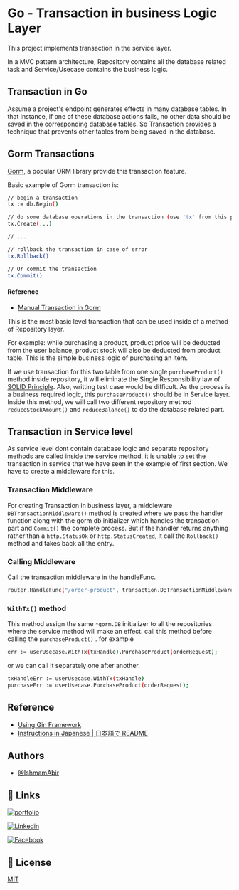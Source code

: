 # Go - Transaction in business Logic Layer

This project implements transaction in the service layer.

In a MVC pattern architecture, Repository contains all the database related task and Service/Usecase contains the business logic.

## Transaction in Go

Assume a project's endpoint generates effects in many database tables. In that instance, if one of these database actions fails, no other data should be saved in the corresponding database tables. So Transaction provides a technique that prevents other tables from being saved in the database.

## Gorm Transactions

[Gorm](https://gorm.io/docs/transactions.html), a popular ORM library provide this transaction feature.

Basic example of Gorm transaction is:

```bash
// begin a transaction
tx := db.Begin()

// do some database operations in the transaction (use 'tx' from this point, not 'db')
tx.Create(...)

// ...

// rollback the transaction in case of error
tx.Rollback()

// Or commit the transaction
tx.Commit()
```

#### Reference

- [Manual Transaction in Gorm](https://gorm.io/docs/transactions.html#Control-the-transaction-manually)

This is the most basic level transaction that can be used inside of a method of Repository layer.

For example:
while purchasing a product, product price will be deducted from the user balance, product stock will also be deducted from product table. This is the simple business logic of purchasing an item.

If we use transaction for this two table from one single `purchaseProduct()` method inside repository, it will eliminate the Single Responsibility law of [SOLID Principle](https://s8sg.medium.com/solid-principle-in-go-e1a624290346).
Also, writting test case would be difficult. As the process is a business required logic, this `purchaseProduct()` should be in Service layer. Inside this method, we will call two different repository method `reduceStockAmount()` and `reduceBalance()` to do the database related part.

## Transaction in Service level

As service level dont contain database logic and separate repository methods are called inside the service method, it is unable to set the transaction in service that we have seen in the example of first section. We have to create a middleware for this.

### Transaction Middleware

For creating Transaction in business layer, a middleware `DBTransactionMiddleware()` method is created where we pass the handler function along with the gorm db initializer which handles the transaction part and `Commit()` the complete process. But if the handler returns anything rather than a `http.StatusOk` or `http.StatusCreated`, it call the
`Rollback()` method and takes back all the entry.

### Calling Middleware

Call the transaction middleware in the handleFunc.

```bash
router.HandleFunc("/order-product", transaction.DBTransactionMiddleware(gorm.Db, <PurchaseProduct handler>)).Methods("POST")
```

### `WithTx()` method

This method assign the same `*gorm.DB` initializer to all the repositories where the service method will make an effect. call this method before calling the `purchaseProduct()` . for example

```bash
err := userUsecase.WithTx(txHandle).PurchaseProduct(orderRequest);
```

or we can call it separately one after another.

```bash
txHandleErr := userUsecase.WithTx(txHandle)
purchaseErr := userUsecase.PurchaseProduct(orderRequest);
```

## Reference

- [Using Gin Framework](https://articles.wesionary.team/implement-database-transactions-with-repository-pattern-golang-gin-and-gorm-application-907517fd0743)
- [Instructions in Japanese | 日本語で README](README-JP.md)

## Authors

- [@IshmamAbir](https://www.github.com/IshmamAbir)

## 🔗 Links

[![portfolio](https://img.shields.io/badge/my_portfolio-000?style=for-the-badge&logo=ko-fi&logoColor=white)](https://linktr.ee/ishmam_abir)

[![Linkedin](https://img.shields.io/badge/linkedin-0A66C2?style=for-the-badge&logo=linkedin&logoColor=white)](https://www.linkedin.com/in/ishmam-abir/)

[![Facebook](https://img.shields.io/badge/facebook-1DA1F2?style=for-the-badge&logo=facebook&logoColor=white)](https://facebook.com/ishmam.abir)

## 📝 License

[MIT](https://github.com/IshmamAbir/Go-Service_Level_Transaction/blob/main/LICENSE)
